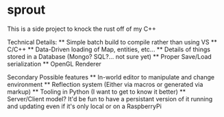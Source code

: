 # sprout

This is a side project to knock the rust off of my C++

Technical Details:
** Simple batch build to compile rather than using VS
** C/C++ 
** Data-Driven loading of Map, entities, etc...
** Details of things stored in a Database (Mongo? SQL?... not sure yet)
** Proper Save/Load serialization
** OpenGL Renderer

Secondary Possible features
** In-world editor to manipulate and change environment
** Reflection system (Either via macros or generated via markup)
** Tooling in Python (I want to get to know it better)
** Server/Client model?  It'd be fun to have a persistant version of it running and updating even if it's only local or on a RaspberryPi